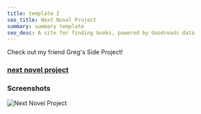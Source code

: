 ```yaml
---
title: template 2
seo_title: Next Novel Project
summary: summary template 
seo_desc: A site for finding books, powered by Goodreads data
---
```


Check out my friend Greg's Side Project!

### [next novel project](https://nextnovelproject.com/)

### Screenshots

![Next Novel Project](/img/next-novel-project.png)

